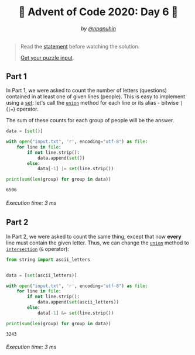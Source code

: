 <h1 align="center">🎄 Advent of Code 2020: Day 6 🎄</h1>
<h6 align="center">by <a href="https://github.com/npanuhin">@npanuhin</a></h6>

> Read the [statement](https://adventofcode.com/2020/day/6 "Visit adventofcode.com/2020/day/6") before watching the solution.
>
> [Get your puzzle input](https://adventofcode.com/2020/day/6/input "Open adventofcode.com/2020/day/6/input").


## Part 1

In Part 1, we were asked to count the number of letters (questions) contained in at least one of given lines (people). This is easy to implement using a [set](https://en.wikipedia.org/wiki/Set_(abstract_data_type)): let's call the [`union`](https://docs.python.org/3/library/stdtypes.html#frozenset.union) method for each line or its alias - bitwise `|` (`|=`) operator.

The sum of these counts for each group of people will be the answer.

<!-- Execute code: "part1.py" -->
```python
data = [set()]

with open("input.txt", 'r', encoding="utf-8") as file:
    for line in file:
        if not line.strip():
            data.append(set())
        else:
            data[-1] |= set(line.strip())

print(sum(len(group) for group in data))
```
```
6506
```
###### Execution time: 3 ms

## Part 2

In Part 2, we were asked to count the same thing, except that now **every** line must contain the given letter. Thus, we can change the [`union`](https://docs.python.org/3/library/stdtypes.html#frozenset.union) method to [`intersection`](https://docs.python.org/3/library/stdtypes.html#frozenset.intersection) (`&` operator):

<!-- Execute code: "part2.py" -->
```python
from string import ascii_letters


data = [set(ascii_letters)]

with open("input.txt", 'r', encoding="utf-8") as file:
    for line in file:
        if not line.strip():
            data.append(set(ascii_letters))
        else:
            data[-1] &= set(line.strip())

print(sum(len(group) for group in data))
```
```
3243
```
###### Execution time: 3 ms
